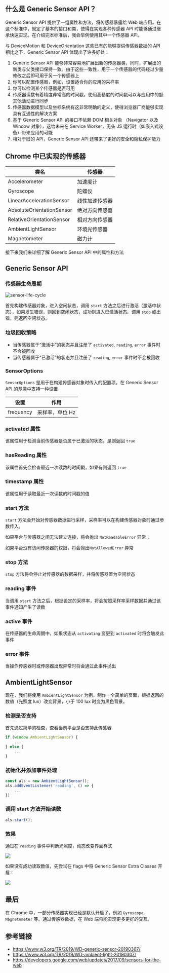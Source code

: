 ## 什么是 Generic Sensor API？

Generic Sensor API 提供了一组属性和方法，将传感器暴露给 Web 端应用。在这个标准中，规定了基本的接口和类，使得在实现各种传感器 API 时能够通过继承快速实现。在介绍完本标准后，我会举例使用其中一个传感器 API。

与 DeviceMotion 和 DeviceOrientation 这些已有的能够提供传感器数据的 API 相比之下，Generic Sensor API 体现出了许多好处：

1. Generic Sensor API 能够非常容易地扩展出新的传感器类，同时，扩展出的新类与父类接口保持一致。由于这些一致性，用于一个传感器的代码经过少量修改之后即可用于另一个传感器上
2. 你可以配置传感器，例如，设置适合你的应用的采样率
3. 你可以检测某个传感器是否可用
4. 传感器读数有着精度非常高的时间戳，使用高精度的时间戳可以与应用中的额其他活动进行同步
5. 传感器数据模型以及坐标系统有这非常明确的定义，使得浏览器厂商能够实现具有互通性的解决方案
6. 基于 Generic Sensor API 的接口不依赖 DOM 相关对象 （Navigator 以及 Window 对象），这给未来在 Service Worker，无头 JS 运行时（如嵌入式设备）带来应用的可能
7. 相对于旧的 API，Generic Sensor API 还带来了更好的安全和隐私保护能力

## Chrome 中已实现的传感器

| 类名                      | 传感器         |
| ------------------------- | -------------- |
| Accelerometer             | 加速度计       |
| Gyroscope                 | 陀螺仪         |
| LinearAccelerationSensor  | 线性加速传感器 |
| AbsoluteOrientationSensor | 绝对方向传感器 |
| RelativeOrientationSensor | 相对方向传感器 |
| AmbientLightSensor        | 环境光传感器   |
| Magnetometer              | 磁力计         |

接下来我们来详细了解 Generic Sensor API 中的属性和方法

## Generic Sensor API

### 传感器生命周期

![sensor-life-cycle](https://p2.ssl.qhimg.com/t015df60742e5c613ba.png)

首先构建传感器对象，进入空闲状态，调用 `start` 方法之后进行激活（激活中状态），如果发生错误，则回到空闲状态，成功则进入已激活状态。调用 `stop` 或出错，则返回空闲状态。

### 垃圾回收策略

- 当传感器属于“激活中”的状态并且注册了 `activated`, `reading`, `error` 事件时不会被回收
- 当传感器属于“已激活”的状态并且注册了 `reading`, `error` 事件时不会被回收

### SensorOptions

`SensorOptions` 是用于在构建传感器对象时传入的配置项，在 Generic Sensor API 的基类中支持一种设置

| 设置      | 作用            |
| --------- | --------------- |
| frequency | 采样率，单位 Hz |

### activated 属性

该属性用于检测当前传感器是否属于已激活的状态，是则返回 `true`

### hasReading 属性

该属性首先会检查最近一次读数的时间戳，如果有则返回 `true`

### timestamp 属性

该属性用于读取最近一次读数的时间戳的值

### start 方法

`start` 方法会开始对传感器数据进行采样，采样率可以在构建传感器对象时通过参数传入。

如果平台与传感器之间无法建立连接，将会抛出 `NotReadableError` 异常；

如果平台没有访问传感器的权限，将会抛出`NotAllowedError` 异常

### stop 方法

`stop` 方法将会停止对传感器的数据采样，并将传感器置为空闲状态

### reading 事件

当调用 `start` 方法之后，根据设定的采样率，将会按照采样率采样数据并通过该事件通知产生了读数

### active 事件

在传感器的生命周期中，如果状态从 `activating` 变更到 `activated` 时将会触发此事件

### error 事件

当操作传感器时或传感器出现异常时将会通过此事件抛出

## AmbientLightSensor

现在，我们将使用 `AmbientLightSensor` 为例，制作一个简单的页面，根据返回的数值（光照度 lux）改变背景，小于 100 lux 时变为黑色背景。

### 检测是否支持

首先通过简单的检查，查看当前平台是否支持此传感器

```javascript
if (window.AmbientLightSensor) {
    ...
} else {
    ...
}
```

### 初始化并添加事件处理

```javascript
const als = new AmbientLightSensor();
als.addEventListener('reading', () => {
    ...
})
```

### 调用 start 方法开始读数

```javascript
als.start();
```

### 效果

通过在 `reading` 事件中判断光照度，动态改变界面样式

![](https://p4.ssl.qhimg.com/t01c314319b22f9de2a.gif)

如果没有成功读取数值，先尝试在 flags 中将 Generic Sensor Extra Classes 开启：

![](https://p1.ssl.qhimg.com/t018886564e813a27c8.jpg)

## 最后

在 Chrome 中，一部分传感器实现已经是默认开启了，例如 `Gyroscope`, `Magnetometer` 等。通过传感器数据，在 Web 端将能实现更多更好的交互。

## 参考链接

- https://www.w3.org/TR/2019/WD-generic-sensor-20190307/
- https://www.w3.org/TR/2019/WD-ambient-light-20190307/
- https://developers.google.com/web/updates/2017/09/sensors-for-the-web